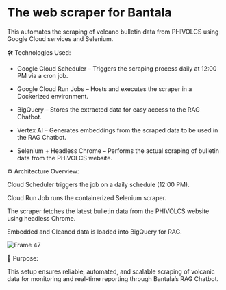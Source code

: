 
# The web scraper for Bantala

This automates the scraping of volcano bulletin data from PHIVOLCS using Google Cloud services and Selenium.

🛠️ Technologies Used:

- Google Cloud Scheduler – Triggers the scraping process daily at 12:00 PM via a cron job.

- Google Cloud Run Jobs – Hosts and executes the scraper in a Dockerized environment.

- BigQuery – Stores the extracted data for easy access to the RAG Chatbot.

- Vertex AI – Generates embeddings from the scraped data to be used in the RAG Chatbot.

- Selenium + Headless Chrome – Performs the actual scraping of bulletin data from the PHIVOLCS website.


⚙️ Architecture Overview:

Cloud Scheduler triggers the job on a daily schedule (12:00 PM).

Cloud Run Job runs the containerized Selenium scraper.

The scraper fetches the latest bulletin data from the PHIVOLCS website using headless Chrome.

Embedded and Cleaned data is loaded into BigQuery for RAG.

![Frame 47](https://github.com/user-attachments/assets/16f8d2c1-0426-41f4-87c8-691e119d5b57)


🚀 Purpose:

This setup ensures reliable, automated, and scalable scraping of volcanic data for monitoring and real-time reporting through Bantala’s RAG Chatbot.
